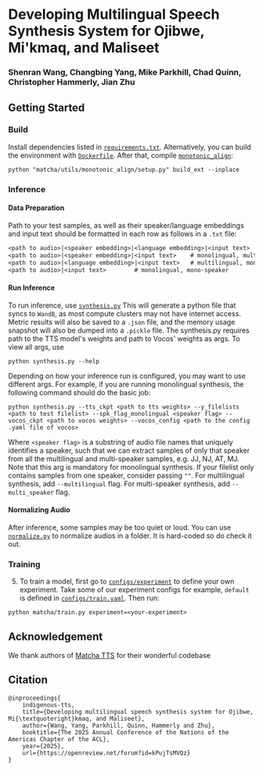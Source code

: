 # Developing Multilingual Speech Synthesis System for Ojibwe, Mi'kmaq, and Maliseet
### Shenran Wang, Changbing Yang, Mike Parkhill, Chad Quinn, Christopher Hammerly, Jian Zhu
## Getting Started
### Build
Install dependencies listed in [`requirements.txt`](requirements.txt). Alternatively, you can build the environment with [`Dockerfile`](Dockerfile). After that, compile [`monotonic_align`](matcha/utils/monotonic_align/core.c):  
```shell
python "matcha/utils/monotonic_align/setup.py" build_ext --inplace
```

### Inference
#### Data Preparation
Path to your test samples, as well as their speaker/language embeddings and input text should be formatted in each row as follows in a `.txt` file:
```txt
<path to audio>|<speaker embedding>|<language embedding>|<input text>   # multilingual, multi-speaker
<path to audio>|<speaker embedding>|<input text>    # monolingual, multi-speaker
<path to audio>|<language embedding>|<input text>   # multilingual, mono-speaker
<path to audio>|<input text>        # monolingual, mono-speaker
```
#### Run Inference
To run inference, use [`synthesis.py`](synthesis.py) This will generate a python file that syncs to `WandB`, as most compute clusters may not have internet access. Metric results will also be saved to a `.json` file, and the memory usage snapshot will also be dumped into a `.pickle` file. The synthesis.py requires path to the TTS model's weights and path to Vocos' weights as args. To view all args, use 
```shell
python synthesis.py --help
```
Depending on how your inference run is configured, you may want to use different args. For example, if you are running monolingual synthesis, the following command should do the basic job:
```shell
python synthesis.py --tts_ckpt <path to tts weights> --y_filelists <path to test filelist> --spk_flag_monolingual <speaker flag> --vocos_ckpt <path to vocos weights> --vocos_config <path to the config .yaml file of vocos>
```
Where `<speaker flag>` is a substring of audio file names that uniquely identifies a speaker, such that we can extract samples of only that speaker from all the multilingual and multi-speaker samples, e.g. JJ, NJ, AT, MJ. Note that this arg is mandatory for monolingual synthesis. If your filelist only contains samples from one speaker, consider passing `""`. 
For multilingual synthesis, add `--multilingual` flag. For multi-speaker synthesis, add `--multi_speaker` flag.

#### Normalizing Audio
After inference, some samples may be too quiet or loud. You can use [`normalize.py`](normalize.py) to normalize audios in a folder. It is hard-coded so do check it out.

### Training
5. To train a model, first go to [`configs/experiment`](configs/experiment) to define your own experiment. Take some of our experiment configs for example, `default` is defined in [`configs/train.yaml`](configs/train.yaml). Then run:
```shell
python matcha/train.py experiment=<your-experiment>
```

## Acknowledgement
We thank authors of [Matcha TTS](https://github.com/shivammehta25/Matcha-TTS) for their wonderful codebase

## Citation
```
@inproceedings{
    indigenous-tts,
    title={Developing multilingual speech synthesis system for Ojibwe, Mi{\textquoteright}kmaq, and Maliseet},
    author={Wang, Yang, Parkhill, Quinn, Hammerly and Zhu},
    booktitle={The 2025 Annual Conference of the Nations of the Americas Chapter of the ACL},
    year={2025},
    url={https://openreview.net/forum?id=kPujTsMVQz}
}
```